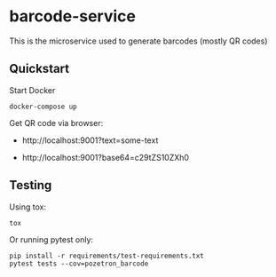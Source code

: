 # barcode-service

This is the microservice used to generate barcodes (mostly QR codes)

## Quickstart

Start Docker

    docker-compose up

Get QR code via browser:

- http://localhost:9001?text=some-text

- http://localhost:9001?base64=c29tZS10ZXh0

## Testing

Using tox:

    tox

Or running pytest only:

    pip install -r requirements/test-requirements.txt
    pytest tests --cov=pozetron_barcode
